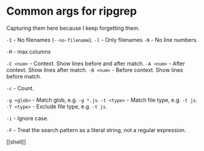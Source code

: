 # Common args for ripgrep

Capturing them here because I keep forgetting them.

`-I` - No filenames (`--no-filename`).
`-l` - Only filenames
`-N` - No line numbers.

`-M` - max columns

`-C <num>` - Context. Show lines before and after match.
`-A <num>` - After context. Show lines after match.
`-B <num>` - Before context. Show lines before match.

`-c` - Count.

`-g <glob>` - Match glob, e.g. `-g *.js`.
`-t <type>` - Match file type, e.g. `-t js`.
`-T <type>` - Exclude file type, e.g. `-t js`.

`-i` - Ignore case.

`-F` - Treat the search pattern as a literal string, not a regular expression.

[[shell]]
